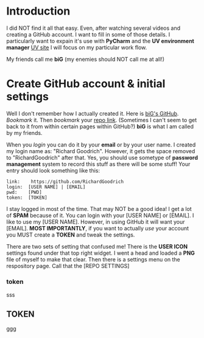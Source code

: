 # Introduction
I did NOT find it all that easy.  Even, after watching several videos and creating a GitHub account.  I want to fill in some of those details.  I particularly want to expain it's use with **PyCharm** and the **UV environment manager** [UV site](https://docs.astral.sh/uv/pip/environments/)  I will focus on my particular work flow.

My friends call me **biG**  (my enemies should NOT call me at all!)
# Create GitHub account & initial settings
Well I don't remember how I actually created it. Here is [biG's GitHub](https://github.com/RichardGoodrich/).  *Bookmark* it. Then *bookmark* your [repo link](https://github.com/RichardGoodrich?tab=repositories).  (Sometimes I can't seem to get back to it from within certain pages within GitHub?)  **biG** is what I am called by my friends. 

When you *login* you can do it by your **email** or by your user name.  I created my login name as: "Richard Goodrich".  However, it gets the space removed to "RichardGoodrich" after that.  Yes, you should use sometype of **password management** system to record this stuff as there will be some stuff!  Your entry should look something like this:

```
link:    https://github.com/RichardGoodrich
login:  [USER NAME] | [EMAIL]
pwd:    [PWD]
token:  [TOKEN]
```
I stay logged in most of the time.  That may NOT be a good idea!  I get a lot of **SPAM** because of it.  You can login with your [USER NAME] or [EMAIL].  I like to use my [USER NAME].  However, in using GitHub it will want your [EMAIL].  **MOST IMPORTANTLY**, if you want to actually *use* your account you MUST create a **TOKEN** and tweak the settings.

There are two sets of setting that confused me!  There is the **USER ICON** settings found under that top right widget.  I went a head and loaded a **PNG** file of myself to make that clear.  Then there is a settings menu on the respository page.  Call that the [REPO SETTINGS]

### token
sss

## TOKEN
ggg
